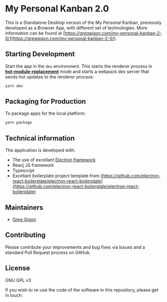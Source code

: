 # My Personal Kanban 2.0

This is a Standalone Desktop version of the My Personal Kanban, previously developed as a Browser App, with different set of technologies.
More information can be found at [https://greggigon.com/my-personal-kanban-2-0/](https://greggigon.com/my-personal-kanban-2-0/).

## Starting Development

Start the app in the `dev` environment. This starts the renderer process in [**hot-module-replacement**](https://webpack.js.org/guides/hmr-react/) mode and starts a webpack dev server that sends hot updates to the renderer process:

```bash
yarn dev
```

## Packaging for Production

To package apps for the local platform:

```bash
yarn package
```

## Technical information

The application is developed with:

- The use of excellant [Electron framework](https://www.electronjs.org/)
- Reacj JS framework
- Typescript
- Excellant boilerplate project template from [https://github.com/electron-react-boilerplate/electron-react-boilerplate](https://github.com/electron-react-boilerplate/electron-react-boilerplate)

## Maintainers

- [Greg Gigon](https://github.com/gregigu)

## Contributing

Please contribute your improvements and bug fixes via Issues and a standard Pull Request process on GitHub.

## License

GNU GPL v3

If you wish to re-use the code of the software in this repository, please get in touch.
